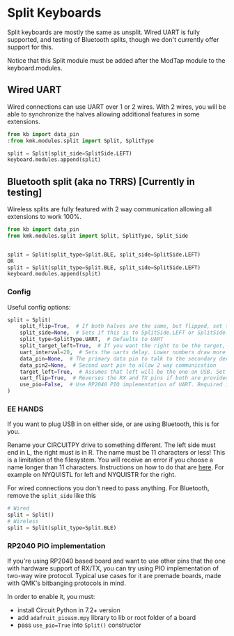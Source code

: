 # Split Keyboards
Split keyboards are mostly the same as unsplit. Wired UART is fully supported,
and testing of Bluetooth splits, though we don't currently offer support for this.

Notice that this Split module must be added after the ModTap module to the keyboard.modules.

## Wired UART
Wired connections can use UART over 1 or 2 wires. With 2 wires, you will be able
to synchronize the halves allowing additional features in some extensions.
```python
from kb import data_pin
:from kmk.modules.split import Split, SplitType

split = Split(split_side=SplitSide.LEFT)
keyboard.modules.append(split)
```

## Bluetooth split (aka no TRRS) [Currently in testing]
Wireless splits are fully featured with 2 way communication allowing all extensions to work 100%.
```python
from kb import data_pin
from kmk.modules.split import Split, SplitType, Split_Side


split = Split(split_type=Split.BLE, split_side=SplitSide.LEFT)
OR
split = Split(split_type=Split.BLE, split_side=SplitSide.LEFT)
keyboard.modules.append(split)
```

### Config
Useful config options:
```python
split = Split(
    split_flip=True,  # If both halves are the same, but flipped, set this True
    split_side=None,  # Sets if this is to SplitSide.LEFT or SplitSide.RIGHT, or use EE hands
    split_type=SplitType.UART,  # Defaults to UART
    split_target_left=True,  # If you want the right to be the target, change this to false
    uart_interval=20,  # Sets the uarts delay. Lower numbers draw more power
    data_pin=None,  # The primary data pin to talk to the secondary device with
    data_pin2=None,  # Second uart pin to allow 2 way communication
    target_left=True,  # Assumes that left will be the one on USB. Set to folse if it will be the right
    uart_flip=True,  # Reverses the RX and TX pins if both are provided
    use_pio=False,  # Use RP2040 PIO implementation of UART. Required if you want to use other pins than RX/TX
)

```

### EE HANDS
If you want to plug USB in on either side, or are using Bluetooth, this is for
you.

Rename your CIRCUITPY drive to something different. The left side must 
end in L, the right must is in R. The name must be 11 characters or less! This is 
a limitation of the filesystem. You will receive an error if you choose a name 
longer than 11 characters. Instructions on how to do that are 
[here](https://learn.adafruit.com/welcome-to-circuitpython/the-circuitpy-drive).
For example on NYQUISTL for left and NYQUISTR for the right. 

For wired connections you don't need to pass anything. For Bluetooth, remove the `split_side` like this
```python
# Wired
split = Split()
# Wireless
split = Split(split_type=Split.BLE)
```

### RP2040 PIO implementation

If you're using RP2040 based board and want to use other pins that the one with hardware support of RX/TX, you can try
using PIO implementation of two-way wire protocol. Typical use cases for it are premade boards, made with QMK's
bitbanging protocols in mind.

In order to enable it, you must:

- install Circuit Python in 7.2+ version
- add `adafruit_pioasm.mpy` library to lib or root folder of a board
- pass `use_pio=True` into `Split()` constructor
